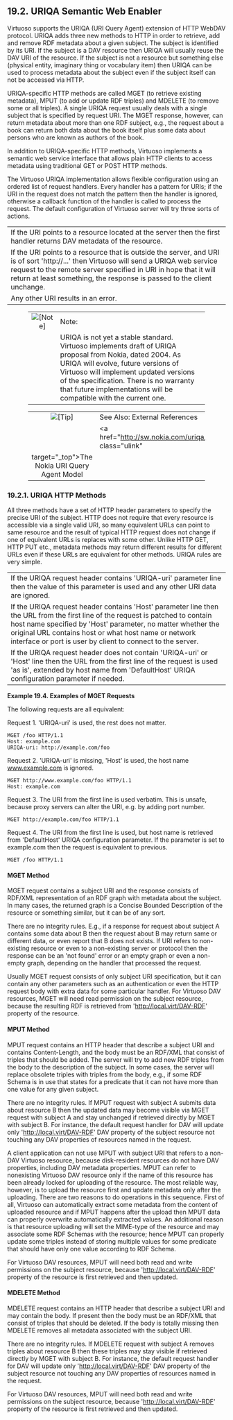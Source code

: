 <div id="uriqa" class="section">

<div class="titlepage">

<div>

<div>

## 19.2. URIQA Semantic Web Enabler

</div>

</div>

</div>

Virtuoso supports the URIQA (URI Query Agent) extension of HTTP WebDAV
protocol. URIQA adds three new methods to HTTP in order to retrieve, add
and remove RDF metadata about a given subject. The subject is identified
by its URI. If the subject is a DAV resource then URIQA will usually
reuse the DAV URI of the resource. If the subject is not a resource but
something else (physical entity, imaginary thing or vocabulary item)
then URIQA can be used to process metadata about the subject even if the
subject itself can not be accessed via HTTP.

URIQA-specific HTTP methods are called MGET (to retrieve existing
metadata), MPUT (to add or update RDF triples) and MDELETE (to remove
some or all triples). A single URIQA request usually deals with a single
subject that is specified by request URI. The MGET response, however,
can return metadata about more than one RDF subject, e.g., the request
about a book can return both data about the book itself plus some data
about persons who are known as authors of the book.

In addition to URIQA-specific HTTP methods, Virtuoso implements a
semantic web service interface that allows plain HTTP clients to access
metadata using traditional GET or POST HTTP methods.

The Virtuoso URIQA implementation allows flexible configuration using an
ordered list of request handlers. Every handler has a pattern for URIs;
if the URI in the request does not match the pattern then the handler is
ignored, otherwise a callback function of the handler is called to
process the request. The default configuration of Virtuoso server will
try three sorts of actions.

|                                                                                                                                                                                                                                                                                      |
|--------------------------------------------------------------------------------------------------------------------------------------------------------------------------------------------------------------------------------------------------------------------------------------|
| If the URI points to a resource located at the server then the first handler returns DAV metadata of the resource.                                                                                                                                                                   |
| If the URI points to a resource that is outside the server, and URI is of sort 'http://...' then Virtuoso will send a URIQA web service request to the remote server specified in URI in hope that it will return at least something, the response is passed to the client unchange. |
| Any other URI results in an error.                                                                                                                                                                                                                                                   |

<div class="note" style="margin-left: 0.5in; margin-right: 0.5in;">

|                              |                                                                                                                                                                                                                                                                                                           |
|:----------------------------:|:----------------------------------------------------------------------------------------------------------------------------------------------------------------------------------------------------------------------------------------------------------------------------------------------------------|
| ![\[Note\]](images/note.png) | Note:                                                                                                                                                                                                                                                                                                     |
|                              | URIQA is not yet a stable standard. Virtuoso implements draft of URIQA proposal from Nokia, dated 2004. As URIQA will evolve, future versions of Virtuoso will implement updated versions of the specification. There is no warranty that future implementations will be compatible with the current one. |

</div>

<div class="tip" style="margin-left: 0.5in; margin-right: 0.5in;">

|                            |                                                              |
|:--------------------------:|:-------------------------------------------------------------|
| ![\[Tip\]](images/tip.png) | See Also: External References                                |
|                            | <a href="http://sw.nokia.com/uriqa/URIQA.html" class="ulink" 
                              target="_top">The Nokia URI Query Agent Model</a>             |

</div>

<div id="uriqamethods" class="section">

<div class="titlepage">

<div>

<div>

### 19.2.1. URIQA HTTP Methods

</div>

</div>

</div>

All three methods have a set of HTTP header parameters to specify the
precise URI of the subject. HTTP does not require that every resource is
accessible via a single valid URI, so many equivalent URLs can point to
same resource and the result of typical HTTP request does not change if
one of equivalent URLs is replaces with some other. Unlike HTTP GET,
HTTP PUT etc., metadata methods may return different results for
different URLs even if these URLs are equivalent for other methods.
URIQA rules are very simple.

|                                                                                                                                                                                                                                                                                                                       |
|-----------------------------------------------------------------------------------------------------------------------------------------------------------------------------------------------------------------------------------------------------------------------------------------------------------------------|
| If the URIQA request header contains 'URIQA-uri' parameter line then the value of this parameter is used and any other URI data are ignored.                                                                                                                                                                          |
| If the URIQA request header contains 'Host' parameter line then the URL from the first line of the request is patched to contain host name specified by 'Host' parameter, no matter whether the original URL contains host or what host name or network interface or port is user by client to connect to the server. |
| If the URIQA request header does not contain 'URIQA-uri' or 'Host' line then the URL from the first line of the request is used 'as is', extended by host name from 'DefaultHost' URIQA configuration parameter if needed.                                                                                            |

<div id="uriqamethodsuri" class="example">

**Example 19.4. Examples of MGET Requests**

<div class="example-contents">

The following requests are all equivalent:

Request 1. 'URIQA-uri' is used, the rest does not matter.

``` programlisting
MGET /foo HTTP/1.1
Host: example.com
URIQA-uri: http://example.com/foo
```

Request 2. 'URIQA-uri' is missing, 'Host' is used, the host name
www.example.com is ignored.

``` programlisting
MGET http://www.example.com/foo HTTP/1.1
Host: example.com
```

Request 3. The URI from the first line is used verbatim. This is unsafe,
because proxy servers can alter the URI, e.g. by adding port number.

``` programlisting
MGET http://example.com/foo HTTP/1.1
```

Request 4. The URI from the first line is used, but host name is
retrieved from 'DefaultHost' URIQA configuration parameter. If the
parameter is set to example.com then the request is equivalent to
previous.

``` programlisting
MGET /foo HTTP/1.1
```

</div>

</div>

  

<div id="uriqamget" class="section">

<div class="titlepage">

<div>

<div>

#### MGET Method

</div>

</div>

</div>

MGET request contains a subject URI and the response consists of RDF/XML
representation of an RDF graph with metadata about the subject. In many
cases, the returned graph is a Concise Bounded Description of the
resource or something similar, but it can be of any sort.

There are no integrity rules. E.g., if a response for request about
subject A contains some data about B then the request about B may return
same or different data, or even report that B does not exists. If URI
refers to non-existing resource or even to a non-existing server or
protocol then the response can be an 'not found' error or an empty graph
or even a non-empty graph, depending on the handler that processed the
request.

Usually MGET request consists of only subject URI specification, but it
can contain any other parameters such as an authentication or even the
HTTP request body with extra data for some particular handler. For
Virtuoso DAV resources, MGET will need read permission on the subject
resource, because the resulting RDF is retrieved from
'http://local.virt/DAV-RDF' property of the resource.

</div>

<div id="uriqamput" class="section">

<div class="titlepage">

<div>

<div>

#### MPUT Method

</div>

</div>

</div>

MPUT request contains an HTTP header that describe a subject URI and
contains Content-Length, and the body must be an RDF/XML that consist of
triples that should be added. The server will try to add new RDF triples
from the body to the description of the subject. In some cases, the
server will replace obsolete triples with triples from the body, e.g.,
if some RDF Schema is in use that states for a predicate that it can not
have more than one value for any given subject.

There are no integrity rules. If MPUT request with subject A submits
data about resource B then the updated data may become visible via MGET
request with subject A and stay unchanged if retrieved directly by MGET
with subject B. For instance, the default request handler for DAV will
update only 'http://local.virt/DAV-RDF' DAV property of the subject
resource not touching any DAV properties of resources named in the
request.

A client application can not use MPUT with subject URI that refers to a
non-DAV Virtuoso resource, because disk-resident resources do not have
DAV properties, including DAV metadata properties. MPUT can refer to
nonexisting Virtuoso DAV resource only if the name of this resource has
been already locked for uploading of the resource. The most reliable
way, however, is to upload the resource first and update metadata only
after the uploading. There are two reasons to do operations in this
sequence. First of all, Virtuoso can automatically extract some metadata
from the content of uploaded resource and if MPUT happens after the
upload then MPUT data can properly overwrite automatically extracted
values. An additional reason is that resource uploading will set the
MIME-type of the resource and may associate some RDF Schemas with the
resource; hence MPUT can properly update some triples instead of storing
multiple values for some predicate that should have only one value
according to RDF Schema.

For Virtuoso DAV resources, MPUT will need both read and write
permissions on the subject resource, because 'http://local.virt/DAV-RDF'
property of the resource is first retrieved and then updated.

</div>

<div id="uriqamdelete" class="section">

<div class="titlepage">

<div>

<div>

#### MDELETE Method

</div>

</div>

</div>

MDELETE request contains an HTTP header that describe a subject URI and
may contain the body. If present then the body must be an RDF/XML that
consist of triples that should be deleted. If the body is totally
missing then MDELETE removes all metadata associated with the subject
URI.

There are no integrity rules. If MDELETE request with subject A removes
triples about resource B then these triples may stay visible if
retrieved directly by MGET with subject B. For instance, the default
request handler for DAV will update only 'http://local.virt/DAV-RDF' DAV
property of the subject resource not touching any DAV properties of
resources named in the request.

For Virtuoso DAV resources, MPUT will need both read and write
permissions on the subject resource, because 'http://local.virt/DAV-RDF'
property of the resource is first retrieved and then updated.

</div>

</div>

</div>
